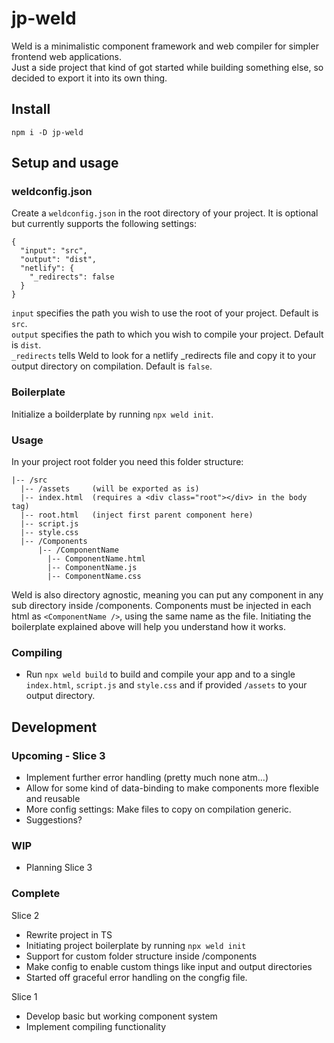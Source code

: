 # jp-weld

Weld is a minimalistic component framework and web compiler for simpler frontend web applications.  
Just a side project that kind of got started while building something else, so decided to export it into its own thing.

## Install

`npm i -D jp-weld`

## Setup and usage

### weldconfig.json

Create a `weldconfig.json` in the root directory of your project. It is optional but currently supports the following settings:

```
{
  "input": "src",
  "output": "dist",
  "netlify": {
    "_redirects": false
  }
}

```

`input` specifies the path you wish to use the root of your project. Default is `src`.  
`output` specifies the path to which you wish to compile your project. Default is `dist`.  
`_redirects` tells Weld to look for a netlify \_redirects file and copy it to your output directory on compilation. Default is `false`.

### Boilerplate

Initialize a boilderplate by running `npx weld init`.

### Usage

In your project root folder you need this folder structure:

```
|-- /src
  |-- /assets     (will be exported as is)
  |-- index.html  (requires a <div class="root"></div> in the body tag)
  |-- root.html   (inject first parent component here)
  |-- script.js
  |-- style.css
  |-- /Components
      |-- /ComponentName
        |-- ComponentName.html
        |-- ComponentName.js
        |-- ComponentName.css
```

Weld is also directory agnostic, meaning you can put any component in any sub directory inside /components.
Components must be injected in each html as `<ComponentName />`, using the same name as the file.
Initiating the boilerplate explained above will help you understand how it works.

### Compiling

- Run `npx weld build` to build and compile your app and to a single `index.html`, `script.js` and `style.css` and if provided `/assets` to your output directory.

## Development

### Upcoming - Slice 3

- Implement further error handling (pretty much none atm...)
- Allow for some kind of data-binding to make components more flexible and reusable
- More config settings: Make files to copy on compilation generic.
- Suggestions?

### WIP

- Planning Slice 3

### Complete

Slice 2

- Rewrite project in TS
- Initiating project boilerplate by running `npx weld init`
- Support for custom folder structure inside /components
- Make config to enable custom things like input and output directories
- Started off graceful error handling on the congfig file.

Slice 1

- Develop basic but working component system
- Implement compiling functionality
